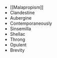 - [[Malapropism]]
- Clandestine
- Aubergine  
- Contemporaneously  
- Sinsemilla  
- Shellac  
- Throng  
- Opulent
- Brevity